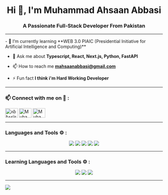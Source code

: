 <h1 align="center">Hi 👋, I'm Muhammad Ahsaan Abbasi</h1>
<h3 align="center">A Passionate Full-Stack Developer From Pakistan</h3>
<hr>
- 🌱 I’m currently learning **WEB 3.0 PIAIC (Presidential Initiative for Artificial Intelligence and Computing)**

- 💬 Ask me about **Typescript, React, Next.js, Python, FastAPI**

- 📫 How to reach me **mahsaanabbasi@gmail.com**

- ⚡ Fun fact **I think i'm Hard Working Developer**

<hr>
<h3 align="left">📫 Connect with me on 🔗 :</h3>
<p align="left">
<a href="https://www.instagram.com/m_ahsaan_abbasi/" target="blank"><img align="center" src="https://raw.githubusercontent.com/rahuldkjain/github-profile-readme-generator/master/src/images/icons/Social/instagram.svg" alt="ʌɓɓʌşïşähãɓ" height="30" width="40" /></a>
<a href="https://twitter.com/Muhamma99141099" target="blank"><img align="center" src="https://raw.githubusercontent.com/rahuldkjain/github-profile-readme-generator/master/src/images/icons/Social/twitter.svg" altt alt="Muhamma99141099" height="30" width="40" /></a>
<a href="https://www.linkedin.com/in/muhammad-ahsaan-abbasi-995630263/" target="blank"><img align="center" src="https://raw.githubusercontent.com/rahuldkjain/github-profile-readme-generator/master/src/images/icons/Social/linked-in-alt.svg" alt="Muhammad Ahsaan Abbasi" height="30" width="40" /></a>
</p>

<hr>
<h3 align="left">Languages and Tools ⚙️ : </h3>

<p align='center'>
	<img src="https://skillicons.dev/icons?i=html,css,js,ts"/>
	<img src="https://skillicons.dev/icons?i=mongodb,express,react,nodejs"/>
	<img src="https://skillicons.dev/icons?i=nextjs,postgres,python,fastapi"/>
        <img src="https://skillicons.dev/icons?i=tailwind,figma,materialui" />
	<img src="https://skillicons.dev/icons?i=git,github,vscode,replit,vercel,postman" />
	
<!-- 	<img src="https://skillicons.dev/icons?i=react,express,mongodb," /> -->
<!-- 	<img src="https://skillicons.dev/icons?i=postman,vercel,prisma,planetscale,graphql" />
	<img src="https://skillicons.dev/icons?i=supabase,redux,md,materialui,firebase" /> -->
</p>

<hr>
<h3 align="left">Learning Languages and Tools ⚙️ : </h3>

<p align='center'>
	<img src="https://skillicons.dev/icons?i=threejs,nestjs,supabase,firebase,flask"/>
        <img src="https://skillicons.dev/icons?i=docker,kubernetes,kafka,tensorflow,pytorch" />
	<img src="https://skillicons.dev/icons?i=terraform,gitlab,aws,gcp,azure" />
</p>

<hr>

<p>	<img
			src="https://github-readme-stats.vercel.app/api/top-langs?username=MuhammadAhsaanAbbasi&show_icons=true&locale=en&layout=compact&count_private=true&theme=outrun" /></p>
